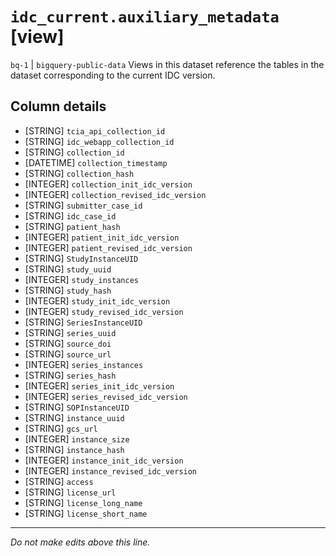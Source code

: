 # `idc_current.auxiliary_metadata` [view]
`bq-1` | `bigquery-public-data`
Views in this dataset reference the tables in the dataset corresponding to the current IDC version.

## Column details
* [STRING]    `tcia_api_collection_id`
* [STRING]    `idc_webapp_collection_id`
* [STRING]    `collection_id`
* [DATETIME]  `collection_timestamp`
* [STRING]    `collection_hash`
* [INTEGER]   `collection_init_idc_version`
* [INTEGER]   `collection_revised_idc_version`
* [STRING]    `submitter_case_id`
* [STRING]    `idc_case_id`
* [STRING]    `patient_hash`
* [INTEGER]   `patient_init_idc_version`
* [INTEGER]   `patient_revised_idc_version`
* [STRING]    `StudyInstanceUID`
* [STRING]    `study_uuid`
* [INTEGER]   `study_instances`
* [STRING]    `study_hash`
* [INTEGER]   `study_init_idc_version`
* [INTEGER]   `study_revised_idc_version`
* [STRING]    `SeriesInstanceUID`
* [STRING]    `series_uuid`
* [STRING]    `source_doi`
* [STRING]    `source_url`
* [INTEGER]   `series_instances`
* [STRING]    `series_hash`
* [INTEGER]   `series_init_idc_version`
* [INTEGER]   `series_revised_idc_version`
* [STRING]    `SOPInstanceUID`
* [STRING]    `instance_uuid`
* [STRING]    `gcs_url`
* [INTEGER]   `instance_size`
* [STRING]    `instance_hash`
* [INTEGER]   `instance_init_idc_version`
* [INTEGER]   `instance_revised_idc_version`
* [STRING]    `access`
* [STRING]    `license_url`
* [STRING]    `license_long_name`
* [STRING]    `license_short_name`

-------------------------------------------------------------------------------
*Do not make edits above this line.*
